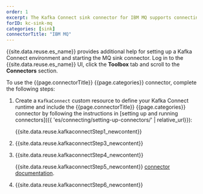 ```yaml
---
order: 1
excerpt: The Kafka Connect sink connector for IBM MQ supports connecting to IBM MQ in both bindings and client mode, and offers both exactly-once and at-least-once delivery of data from IBM MQ to Apache Kafka.
forID: kc-sink-mq
categories: [sink]
connectorTitle: "IBM MQ"
---
```


{{site.data.reuse.es_name}} provides additional help for setting up a Kafka Connect environment and starting the MQ sink connector. Log in to the {{site.data.reuse.es_name}} UI, click the **Toolbox** tab and scroll to the **Connectors** section.

To use the {{page.connectorTitle}} {{page.categories}} connector, complete the following steps:

1. Create a `KafkaConnect` custom resource to define your Kafka Connect runtime and include the {{page.connectorTitle}} {{page.categories}} connector by following the instructions in [setting up and running connectors]({{ 'es/connecting/setting-up-connectors/' | relative_url}}):

   {{site.data.reuse.kafkaconnectStep1_newcontent}}

2. {{site.data.reuse.kafkaconnectStep3_newcontent}}     

3. {{site.data.reuse.kafkaconnectStep4_newcontent}}

   {{site.data.reuse.kafkaconnectStep5_newcontent}} [connector documentation](../../es/connecting/mq/sink/).

4. {{site.data.reuse.kafkaconnectStep6_newcontent}}
